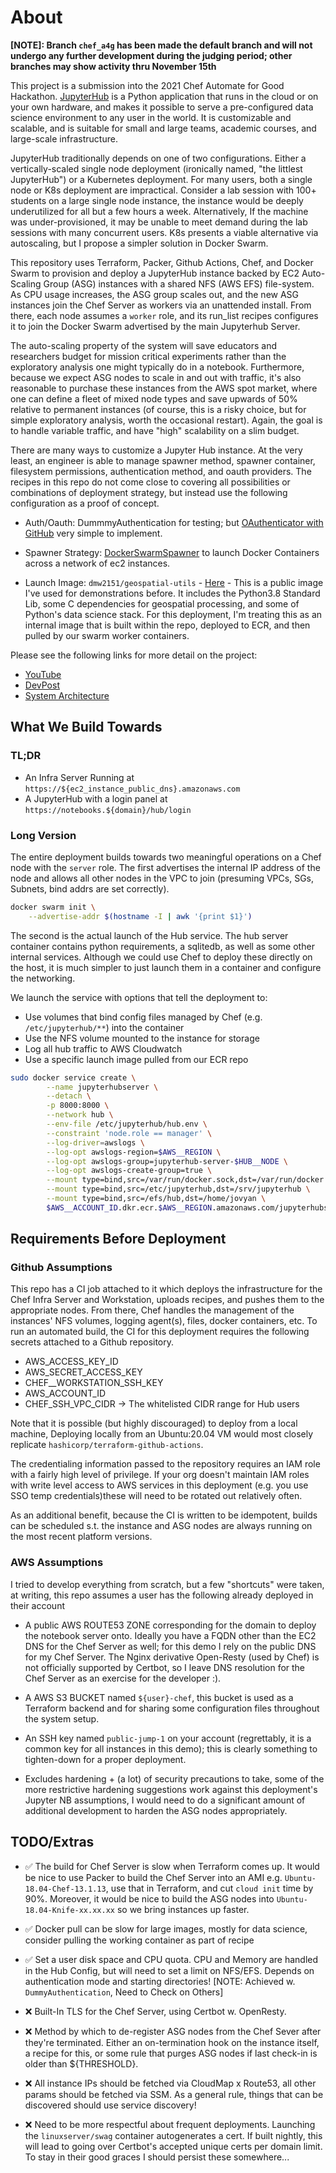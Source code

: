 # About

**[NOTE]: Branch `chef_a4g` has been made the default branch and will not undergo any further development during the judging period; other branches may show activity thru November 15th**

This project is a submission into the 2021 Chef Automate for Good Hackathon. [JupyterHub](https://jupyter.org/hub) is a Python application that runs in the cloud or on your own hardware, and makes it possible to serve a pre-configured data science environment to any user in the world. It is customizable and scalable, and is suitable for small and large teams, academic courses, and large-scale infrastructure.

JupyterHub traditionally depends on one of two configurations. Either a vertically-scaled single node deployment (ironically named, "the littlest JupyterHub") or a Kubernetes deployment. For many users, both a single node or K8s deployment are impractical. Consider a lab session with 100+ students on a large single node instance, the instance would be deeply underutilized for all but a few hours a week. Alternatively, If the machine was under-provisioned, it may be unable to meet demand during the lab sessions with many concurrent users. K8s presents a viable alternative via autoscaling, but I propose a simpler solution in Docker Swarm.

This repository uses Terraform, Packer, Github Actions, Chef, and Docker Swarm to provision and deploy a JupyterHub instance backed by EC2 Auto-Scaling Group (ASG) instances with a shared NFS (AWS EFS) file-system. As CPU usage increases, the ASG group scales out, and the new ASG instances join the Chef Server as workers via an unattended install. From there, each node assumes a `worker` role, and its run_list recipes configures it to join the Docker Swarm advertised by the main Jupyterhub Server.

The auto-scaling property of the system will save educators and researchers budget for mission critical experiments rather than the exploratory analysis one might typically do in a notebook. Furthermore, because we expect ASG nodes to scale in and out with traffic, it's also reasonable to purchase these instances from the AWS spot market, where one can define a fleet of mixed node types and save upwards of 50% relative to permanent instances (of course, this is a risky choice, but for simple exploratory analysis, worth the occasional restart). Again, the goal is to handle variable traffic, and have "high" scalability on a slim budget.

There are many ways to customize a Jupyter Hub instance. At the very least, an engineer is able to manage spawner method, spawner container, filesystem permissions, authentication method, and oauth providers. The recipes in this repo do not come close to covering all possibilities or combinations of deployment strategy, but instead use the following configuration as a proof of concept.

- Auth/Oauth: DummmyAuthentication for testing; but [OAuthenticator with GitHub](https://jupyterhub.readthedocs.io/en/stable/getting-started/authenticators-users-basics.html#use-oauthenticator-to-support-oauth-with-popular-service-providers) very simple to implement.
  
- Spawner Strategy: [DockerSwarmSpawner](https://github.com/jupyterhub/dockerspawner) to launch Docker Containers across a network of ec2 instances.
  
- Launch Image: `dmw2151/geospatial-utils` - [Here](https://hub.docker.com/r/dmw2151/geo) - This is a public image I've used for demonstrations before. It includes the Python3.8 Standard Lib, some C dependencies for geospatial processing, and some of Python's data science stack. For this deployment, I'm treating this as an internal image that is built within the repo, deployed to ECR, and then pulled by our swarm worker containers.

Please see the following links for more detail on the project:

- [YouTube](https://youtu.be/OfqXgwJsspw)
- [DevPost](https://devpost.com/software/autoscaling-jupyterhub)
- [System Architecture](./docs/high-level-application-arch.pdf)

## What We Build Towards

### TL;DR

- An Infra Server Running at `https://${ec2_instance_public_dns}.amazonaws.com`
- A JupyterHub with a login panel at `https://notebooks.${domain}/hub/login`

### Long Version

The entire deployment builds towards two meaningful operations on a Chef node with the `server` role. The first advertises the internal IP address of the node and allows all other nodes in the VPC to join (presuming VPCs, SGs, Subnets, bind addrs are set correctly).

```bash
docker swarm init \
    --advertise-addr $(hostname -I | awk '{print $1}')
```

The second is the actual launch of the Hub service. The hub server container contains python requirements, a sqlitedb, as well as some other internal services. Although we could use Chef to deploy these directly on the host, it is much simpler to just launch them in a container and configure the networking.

We launch the service with options that tell the deployment to:

- Use volumes that bind config files managed by Chef (e.g. `/etc/jupyterhub/**`) into the container
- Use the NFS volume mounted to the instance for storage
- Log all hub traffic to AWS Cloudwatch
- Use a specific launch image pulled from our ECR repo
  
```bash
sudo docker service create \
        --name jupyterhubserver \
        --detach \
        -p 8000:8000 \
        --network hub \
        --env-file /etc/jupyterhub/hub.env \
        --constraint 'node.role == manager' \
        --log-driver=awslogs \
        --log-opt awslogs-region=$AWS__REGION \
        --log-opt awslogs-group=jupyterhub-server-$HUB__NODE \
        --log-opt awslogs-create-group=true \
        --mount type=bind,src=/var/run/docker.sock,dst=/var/run/docker.sock \
        --mount type=bind,src=/etc/jupyterhub,dst=/srv/jupyterhub \
        --mount type=bind,src=/efs/hub,dst=/home/jovyan \
        $AWS__ACCOUNT_ID.dkr.ecr.$AWS__REGION.amazonaws.com/jupyterhubserver
```

## Requirements Before Deployment

### Github Assumptions

This repo has a CI job attached to it which deploys the infrastructure for the Chef Infra Server and Workstation, uploads recipes, and pushes them to the appropriate nodes. From there, Chef handles the management of the instances' NFS volumes, logging agent(s), files, docker containers, etc. To run an automated build, the CI for this deployment requires the following secrets attached to a Github repository.

- AWS_ACCESS_KEY_ID
- AWS_SECRET_ACCESS_KEY
- CHEF__WORKSTATION_SSH_KEY
- AWS_ACCOUNT_ID
- CHEF_SSH_VPC_CIDR -> The whitelisted CIDR range for Hub users

Note that it is possible (but highly discouraged) to deploy from a local machine, Deploying locally from an Ubuntu:20.04 VM would most closely replicate `hashicorp/terraform-github-actions`.

The credentialing information passed to the repository requires an IAM role with a fairly high level of privilege. If your org doesn't maintain IAM roles with write level access to AWS services in this deployment (e.g. you use SSO temp credentials)these will need to be rotated out relatively often.

As an additional benefit, because the CI is written to be idempotent, builds can be scheduled s.t. the instance and ASG nodes are always running on the most recent platform versions.

### AWS Assumptions

I tried to develop everything from scratch, but a few "shortcuts" were taken, at writing, this repo assumes a user has the following already deployed in their account

- A public AWS ROUTE53 ZONE corresponding for the domain to deploy the notebook server onto. Ideally you have a FQDN other than the EC2 DNS for the Chef Server as well; for this demo I rely on the public DNS for my Chef Server. The Nginx derivative Open-Resty (used by Chef) is not officially supported by Certbot, so I leave DNS resolution for the Chef Server as an exercise for the developer :).
  
- A AWS S3 BUCKET named `${user}-chef`, this bucket is used as a Terraform backend and for sharing some configuration files throughout the system setup.
  
- An SSH key named `public-jump-1` on your account (regrettably, it is a common key for all instances in this demo); this is clearly something to tighten-down for a proper deployment.

- Excludes hardening + (a lot) of security precautions to take, some of the more restrictive hardening suggestions work against this deployment's Jupyter NB assumptions, I would need to do a significant amount of additional development to harden the ASG nodes appropriately.

## TODO/Extras

- :white_check_mark: The build for Chef Server is slow when Terraform comes up. It would be nice to use Packer to build the Chef Server into an AMI e.g. `Ubuntu-18.04-Chef-13.1.13`, use that in Terraform, and cut `cloud init` time by 90%. Moreover, it would be nice to build the ASG nodes into `Ubuntu-18.04-Knife-xx.xx.xx` so we bring instances up faster.

- :white_check_mark: Docker pull can be slow for large images, mostly for data science, consider pulling the working container as part of recipe

- :white_check_mark: Set a user disk space and CPU quota. CPU and Memory are handled in the Hub Config, but will need to set a limit on NFS/EFS. Depends on authentication mode and starting directories! [NOTE: Achieved w. `DummyAuthentication`, Need to Check on Others]

- :x: Built-In TLS for the Chef Server, using Certbot w. OpenResty.

- :x: Method by which to de-register ASG nodes from the Chef Sever after they're terminated. Either an on-termination hook on the instance itself, a recipe for this, or some rule that purges ASG nodes if last check-in is older than ${THRESHOLD}.

- :x: All instance IPs should be fetched via CloudMap x Route53, all other params should be fetched via SSM. As a general rule, things that can be discovered should use service discovery!

- :x: Need to be more respectful about frequent deployments. Launching the `linuxserver/swag` container autogenerates a cert. If built nightly, this will lead to going over Certbot's accepted unique certs per domain limit. To stay in their good graces I should persist these somewhere...
